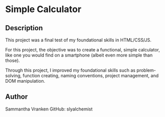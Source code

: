 # Simple Calculator

## Description
This project was a final test of my foundational skills in HTML/CSS/JS. 

For this project, the objective was to create a functional, simple calculator, like one you would find on a smartphone (albeit even more simple than those).

Through this project, I improved my foundational skills such as problem-solving, function creating, naming conventions, project management, and DOM manipulation. 

## Author
Sammantha Vranken
GitHub: slyalchemist